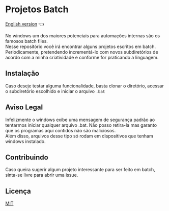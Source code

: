 # Projetos Batch

<a href="https://github.com/ItaloPussi/BatchProjects/blob/master/readme.md">English version</a> 👈

No windows um dos maiores potenciais para automações internas são os famosos batch files.<br>
Nesse repositório você irá encontrar alguns projetos escritos em batch. Periodicamente, pretendendo incrementá-lo com novos subdiretórios de acordo com a minha criatividade e conforme for praticando a linguagem.

## Instalação

Caso deseje testar alguma funcionalidade, basta clonar o diretório, acessar o subdiretório escolhido e iniciar o arquivo ```.bat```

## Aviso Legal
Infelizmente o windows exibe uma mensagem de segurança padrão ao tentarmos iniciar qualquer arquivo .bat. Não posso retira-la mas garanto que os programas aqui contidos não são maliciosos.<br>
Além disso, arquivos desse tipo só rodam em dispositivos que tenham windows instalado.

## Contribuindo
Caso queira sugerir algum projeto interessante para ser feito em batch, sinta-se livre para abrir uma issue. 

## Licença
[MIT](https://choosealicense.com/licenses/mit/)
